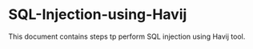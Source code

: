 # SQL-Injection-using-Havij
This document contains steps tp perform SQL injection using Havij tool.
